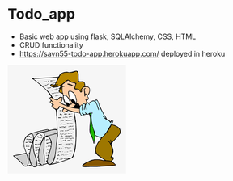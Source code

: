 # Todo_app
* Basic web app using flask, SQLAlchemy, CSS, HTML
* CRUD functionality
* https://savn55-todo-app.herokuapp.com/ deployed in heroku

![alt text](https://github.com/Savn55/Todo_app/blob/master/static/todo.png?raw=true)
